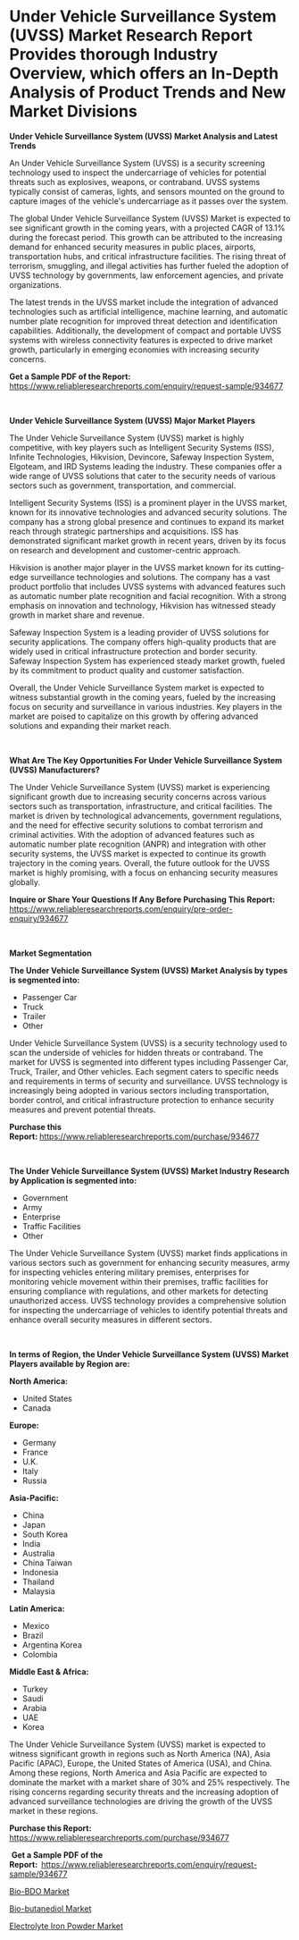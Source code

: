 <p><h1>Under Vehicle Surveillance System (UVSS) Market Research Report Provides thorough Industry Overview, which offers an In-Depth Analysis of Product Trends and New Market Divisions</h1></p><p><strong>Under Vehicle Surveillance System (UVSS) Market Analysis and Latest Trends</strong></p>
<p><p>An Under Vehicle Surveillance System (UVSS) is a security screening technology used to inspect the undercarriage of vehicles for potential threats such as explosives, weapons, or contraband. UVSS systems typically consist of cameras, lights, and sensors mounted on the ground to capture images of the vehicle's undercarriage as it passes over the system.</p><p>The global Under Vehicle Surveillance System (UVSS) Market is expected to see significant growth in the coming years, with a projected CAGR of 13.1% during the forecast period. This growth can be attributed to the increasing demand for enhanced security measures in public places, airports, transportation hubs, and critical infrastructure facilities. The rising threat of terrorism, smuggling, and illegal activities has further fueled the adoption of UVSS technology by governments, law enforcement agencies, and private organizations.</p><p>The latest trends in the UVSS market include the integration of advanced technologies such as artificial intelligence, machine learning, and automatic number plate recognition for improved threat detection and identification capabilities. Additionally, the development of compact and portable UVSS systems with wireless connectivity features is expected to drive market growth, particularly in emerging economies with increasing security concerns.</p></p>
<p><strong>Get a Sample PDF of the Report:&nbsp;</strong> <a href="https://www.reliableresearchreports.com/enquiry/request-sample/934677">https://www.reliableresearchreports.com/enquiry/request-sample/934677</a></p>
<p>&nbsp;</p>
<p><strong>Under Vehicle Surveillance System (UVSS) Major Market Players</strong></p>
<p><p>The Under Vehicle Surveillance System (UVSS) market is highly competitive, with key players such as Intelligent Security Systems (ISS), Infinite Technologies, Hikvision, Devincore, Safeway Inspection System, Elgoteam, and IRD Systems leading the industry. These companies offer a wide range of UVSS solutions that cater to the security needs of various sectors such as government, transportation, and commercial.</p><p>Intelligent Security Systems (ISS) is a prominent player in the UVSS market, known for its innovative technologies and advanced security solutions. The company has a strong global presence and continues to expand its market reach through strategic partnerships and acquisitions. ISS has demonstrated significant market growth in recent years, driven by its focus on research and development and customer-centric approach.</p><p>Hikvision is another major player in the UVSS market known for its cutting-edge surveillance technologies and solutions. The company has a vast product portfolio that includes UVSS systems with advanced features such as automatic number plate recognition and facial recognition. With a strong emphasis on innovation and technology, Hikvision has witnessed steady growth in market share and revenue.</p><p>Safeway Inspection System is a leading provider of UVSS solutions for security applications. The company offers high-quality products that are widely used in critical infrastructure protection and border security. Safeway Inspection System has experienced steady market growth, fueled by its commitment to product quality and customer satisfaction.</p><p>Overall, the Under Vehicle Surveillance System market is expected to witness substantial growth in the coming years, fueled by the increasing focus on security and surveillance in various industries. Key players in the market are poised to capitalize on this growth by offering advanced solutions and expanding their market reach.</p></p>
<p>&nbsp;</p>
<p><strong>What Are The Key Opportunities For Under Vehicle Surveillance System (UVSS) Manufacturers?</strong></p>
<p><p>The Under Vehicle Surveillance System (UVSS) market is experiencing significant growth due to increasing security concerns across various sectors such as transportation, infrastructure, and critical facilities. The market is driven by technological advancements, government regulations, and the need for effective security solutions to combat terrorism and criminal activities. With the adoption of advanced features such as automatic number plate recognition (ANPR) and integration with other security systems, the UVSS market is expected to continue its growth trajectory in the coming years. Overall, the future outlook for the UVSS market is highly promising, with a focus on enhancing security measures globally.</p></p>
<p><strong>Inquire or Share Your Questions If Any Before Purchasing This Report:</strong> <a href="https://www.reliableresearchreports.com/enquiry/pre-order-enquiry/934677">https://www.reliableresearchreports.com/enquiry/pre-order-enquiry/934677</a></p>
<p>&nbsp;</p>
<p><strong>Market Segmentation</strong></p>
<p><strong>The Under Vehicle Surveillance System (UVSS) Market Analysis by types is segmented into:</strong></p>
<p><ul><li>Passenger Car</li><li>Truck</li><li>Trailer</li><li>Other</li></ul></p>
<p><p>Under Vehicle Surveillance System (UVSS) is a security technology used to scan the underside of vehicles for hidden threats or contraband. The market for UVSS is segmented into different types including Passenger Car, Truck, Trailer, and Other vehicles. Each segment caters to specific needs and requirements in terms of security and surveillance. UVSS technology is increasingly being adopted in various sectors including transportation, border control, and critical infrastructure protection to enhance security measures and prevent potential threats.</p></p>
<p><strong>Purchase this Report:&nbsp;</strong><a href="https://www.reliableresearchreports.com/purchase/934677">https://www.reliableresearchreports.com/purchase/934677</a></p>
<p>&nbsp;</p>
<p><strong>The Under Vehicle Surveillance System (UVSS) Market Industry Research by Application is segmented into:</strong></p>
<p><ul><li>Government</li><li>Army</li><li>Enterprise</li><li>Traffic Facilities</li><li>Other</li></ul></p>
<p><p>The Under Vehicle Surveillance System (UVSS) market finds applications in various sectors such as government for enhancing security measures, army for inspecting vehicles entering military premises, enterprises for monitoring vehicle movement within their premises, traffic facilities for ensuring compliance with regulations, and other markets for detecting unauthorized access. UVSS technology provides a comprehensive solution for inspecting the undercarriage of vehicles to identify potential threats and enhance overall security measures in different sectors.</p></p>
<p>&nbsp;</p>
<p><strong>In terms of Region, the Under Vehicle Surveillance System (UVSS) Market Players available by Region are:</strong></p>
<p>
    <p> <strong> North America: </strong>
        <ul>
            <li>United States</li>
            <li>Canada</li>
        </ul>
        </p> 
    <p> <strong> Europe: </strong>
        <ul>
            <li>Germany</li>
            <li>France</li>
            <li>U.K.</li>
            <li>Italy</li>
            <li>Russia</li>
        </ul>
        </p> 
    <p> <strong> Asia-Pacific: </strong>
        <ul>
            <li>China</li>
            <li>Japan</li>
            <li>South Korea</li>
            <li>India</li>
            <li>Australia</li>
            <li>China Taiwan</li>
            <li>Indonesia</li>
            <li>Thailand</li>
            <li>Malaysia</li>
        </ul>
        </p> 
    <p> <strong> Latin America: </strong>
        <ul>
            <li>Mexico</li>
            <li>Brazil</li>
            <li>Argentina Korea</li>
            <li>Colombia</li>
        </ul>
        </p> 
    <p> <strong> Middle East & Africa: </strong>
        <ul>
            <li>Turkey</li>
            <li>Saudi</li>
            <li>Arabia</li>
            <li>UAE</li>
            <li>Korea</li>
        </ul>
    </p>
    </p>
<p><p>The Under Vehicle Surveillance System (UVSS) market is expected to witness significant growth in regions such as North America (NA), Asia Pacific (APAC), Europe, the United States of America (USA), and China. Among these regions, North America and Asia Pacific are expected to dominate the market with a market share of 30% and 25% respectively. The rising concerns regarding security threats and the increasing adoption of advanced surveillance technologies are driving the growth of the UVSS market in these regions.</p></p>
<p><strong>Purchase this Report: </strong><a href="https://www.reliableresearchreports.com/purchase/934677">https://www.reliableresearchreports.com/purchase/934677</a></p>
<p>&nbsp;<strong>Get a Sample PDF of the Report:&nbsp;&nbsp;</strong><a href="https://www.reliableresearchreports.com/enquiry/request-sample/934677">https://www.reliableresearchreports.com/enquiry/request-sample/934677</a></p>
<p><strong></strong></p>
<p><p><a href="https://view.publitas.com/reportprime-1/bio-bdo-market-offer-valuable-insights-into-market-size-market-share-market-trends-and-projections-spanning-from-2023-to-2030/">Bio-BDO Market</a></p><p><a href="https://view.publitas.com/reportprime-1/bio-butanediol-market-size-reflecting-a-forecast-till-2030-market-by-type-by-application-and-by-geography/">Bio-butanediol Market</a></p><p><a href="https://view.publitas.com/reportprime-1/electrolyte-iron-powder-market-offer-valuable-insights-into-market-size-market-share-market-trends-and-projections-spanning-from-2023-to-2030/">Electrolyte Iron Powder Market</a></p></p>